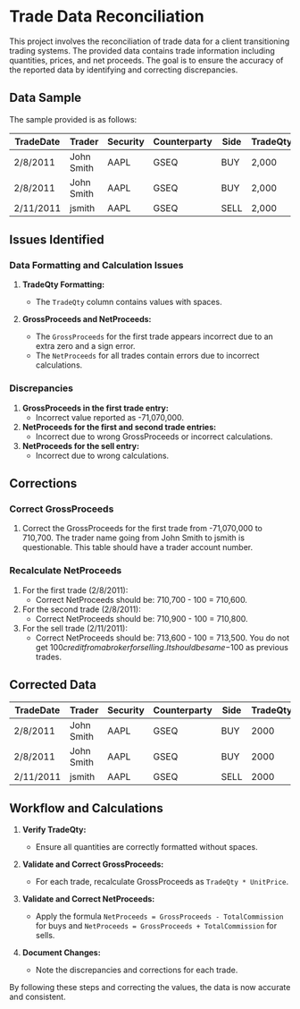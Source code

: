# Trade Data Reconciliation

This project involves the reconciliation of trade data for a client transitioning trading systems. The provided data contains trade information including quantities, prices, and net proceeds. The goal is to ensure the accuracy of the reported data by identifying and correcting discrepancies.

## Data Sample

The sample provided is as follows:

| TradeDate | Trader     | Security | Counterparty | Side | TradeQty | TradeCcy | UnitPrice | GrossProceeds | TotalCommission | NetProceeds |
|-----------|------------|----------|--------------|------|----------|----------|-----------|---------------|-----------------|-------------|
| 2/8/2011  | John Smith | AAPL     | GSEQ         | BUY  | 2,000    | USD      | 355.35    | -71,070,000   | -100            | -710,800    |
| 2/8/2011  | John Smith | AAPL     | GSEQ         | BUY  | 2,000    | USD      | 355.45    | -710,900      | -100            | -711,000    |
| 2/11/2011 | jsmith     | AAPL     | GSEQ         | SELL | 2,000    | USD      | 356.80    | 713,600       | 100             | 713,500     |

## Issues Identified

### Data Formatting and Calculation Issues
1. **TradeQty Formatting:**
   - The `TradeQty` column contains values with spaces.

2. **GrossProceeds and NetProceeds:**
   - The `GrossProceeds` for the first trade appears incorrect due to an extra zero and a sign error.
   - The `NetProceeds` for all trades contain errors due to incorrect calculations.

### Discrepancies
1. **GrossProceeds in the first trade entry:**
   - Incorrect value reported as -71,070,000.
2. **NetProceeds for the first and second trade entries:**
   - Incorrect due to wrong GrossProceeds or incorrect calculations.
3. **NetProceeds for the sell entry:**
   - Incorrect due to wrong calculations.

## Corrections

### Correct GrossProceeds
1. Correct the GrossProceeds for the first trade from -71,070,000 to 710,700. The trader name going from John Smith to jsmith is questionable. This table should have a trader account number. 

### Recalculate NetProceeds
1. For the first trade (2/8/2011):
   - Correct NetProceeds should be: 710,700 - 100 = 710,600.
2. For the second trade (2/8/2011):
   - Correct NetProceeds should be: 710,900 - 100 = 710,800.
3. For the sell trade (2/11/2011):
   - Correct NetProceeds should be: 713,600 - 100 = 713,500. You do not get $100 credit from a broker for selling. It should be same -$100 as previous trades.

## Corrected Data

| TradeDate | Trader     | Security | Counterparty | Side | TradeQty | TradeCcy | UnitPrice | GrossProceeds | TotalCommission | NetProceeds |
|-----------|------------|----------|--------------|------|----------|----------|-----------|---------------|-----------------|-------------|
| 2/8/2011  | John Smith | AAPL     | GSEQ         | BUY  | 2000     | USD      | 355.35    | 710,700       | -100            | 710,600     |
| 2/8/2011  | John Smith | AAPL     | GSEQ         | BUY  | 2000     | USD      | 355.45    | 710,900       | -100            | 710,800     |
| 2/11/2011 | jsmith     | AAPL     | GSEQ         | SELL | 2000     | USD      | 356.80    | 713,600       | -100             | 713,500     |

## Workflow and Calculations

1. **Verify TradeQty:**
   - Ensure all quantities are correctly formatted without spaces.

2. **Validate and Correct GrossProceeds:**
   - For each trade, recalculate GrossProceeds as `TradeQty * UnitPrice`.

3. **Validate and Correct NetProceeds:**
   - Apply the formula `NetProceeds = GrossProceeds - TotalCommission` for buys and `NetProceeds = GrossProceeds + TotalCommission` for sells.

4. **Document Changes:**
   - Note the discrepancies and corrections for each trade.

By following these steps and correcting the values, the data is now accurate and consistent.

